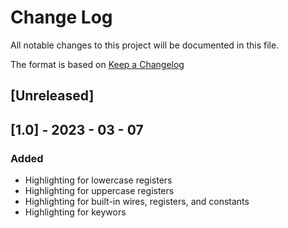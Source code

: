 # Change Log

All notable changes to this project will be documented in this file.

The format is based on [Keep a Changelog](https://keepachangelog.com/en/1.0.0/)

## [Unreleased]

## [1.0] - 2023 - 03 - 07

### Added

- Highlighting for lowercase registers
- Highlighting for uppercase registers
- Highlighting for built-in wires, registers, and constants
- Highlighting for keywors